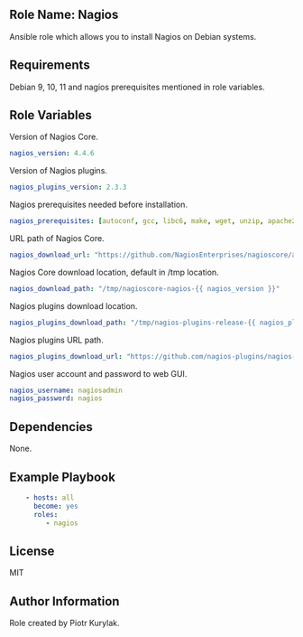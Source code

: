 ## Role Name: Nagios

Ansible role which allows you to install Nagios on Debian systems.

## Requirements

Debian 9, 10, 11 and nagios prerequisites mentioned in role variables.

## Role Variables

Version of Nagios Core.
````yaml
nagios_version: 4.4.6
````

Version of Nagios plugins.
````yaml
nagios_plugins_version: 2.3.3
````

Nagios prerequisites needed before installation.
````yaml
nagios_prerequisites: [autoconf, gcc, libc6, make, wget, unzip, apache2, apache2-utils, php, libgd-dev, libmcrypt-dev, libssl-dev, bc, gawk, dc, build-essential, snmp, libnet-snmp-perl, gettext]
````
URL path of Nagios Core.
````yaml
nagios_download_url: "https://github.com/NagiosEnterprises/nagioscore/archive/nagios-{{ nagios_version }}.tar.gz"
````

Nagios Core download location, default in /tmp location. 
````yaml
nagios_download_path: "/tmp/nagioscore-nagios-{{ nagios_version }}"
````

Nagios plugins download location.
````yaml
nagios_plugins_download_path: "/tmp/nagios-plugins-release-{{ nagios_plugins_version }}"
````
               
Nagios plugins URL path.
````yaml
nagios_plugins_download_url: "https://github.com/nagios-plugins/nagios-plugins/archive/release-{{ nagios_plugins_version }}.tar.gz" 
````

Nagios user account and password to web GUI.
````yaml
nagios_username: nagiosadmin
nagios_password: nagios
````


## Dependencies

None.

## Example Playbook

````yaml
    - hosts: all
      become: yes
      roles:
         - nagios
````

## License

MIT

## Author Information

Role created by Piotr Kurylak.
